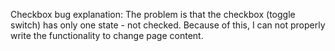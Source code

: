 Checkbox bug explanation: 
The problem is that the checkbox (toggle switch) has only one state - not checked.
Because of this, I can not properly write the functionality to change page content.